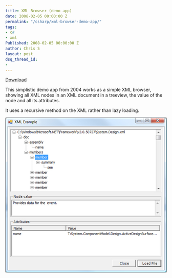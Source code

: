 ```yaml
---
title: XML Browser (demo app)
date: 2008-02-05 00:00:00 Z
permalink: "/csharp/xml-browser-demo-app/"
tags:
- c#
- xml
Published: 2008-02-05 00:00:00 Z
author: Chris S
layout: post
dsq_thread_id:
- 
---
```


[Download][1]

This simplistic demo app from 2004 works as a simple XML browser, showing all XML nodes in an XML document in a treeview, the value of the node and all its attributes.

<!--more-->

  
It uses a recursive method on the XML rather than lazy loading.

![Csharp XML browser][2]

 [1]: /wp-content/uploads/2013/02/xmlexample.zip
 [2]: /wp-content/uploads/2008/02/csharpxml.jpg